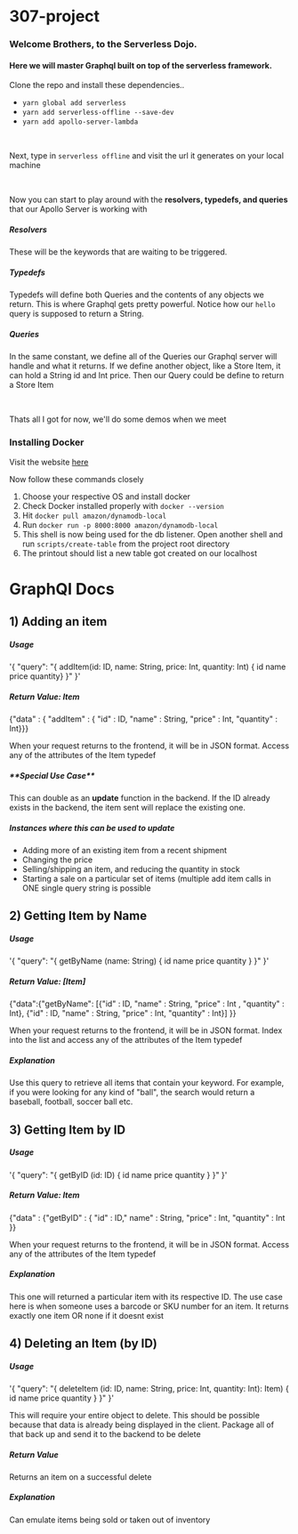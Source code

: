 # 307-project

<h3>Welcome Brothers, to the Serverless Dojo.</h3> 
<h4>Here we will master Graphql built on top of the serverless framework.</h4>

<p>Clone the repo and install these dependencies..</p>
<ul>
 
<li><code>yarn global add serverless</code></li>
<li><code>yarn add serverless-offline --save-dev</code></li>
<li><code>yarn add apollo-server-lambda</code></li>
</ul>
<br>
<p>Next, type in <code>serverless offline</code> and visit the url it generates on your local machine</p>
<br>
<p>Now you can start to play around with the <strong>resolvers, typedefs, and queries</strong> that our Apollo Server is working with</p>

<h5>Resolvers</h5>
<p>These will be the keywords that are waiting to be triggered.</p>
 
 
<h5>Typedefs</h5>
<p>Typedefs will define both Queries and the contents of any objects we return. This is where Graphql gets pretty powerful. Notice how our <code>hello</code> query is supposed to return a String.</p>

<h5>Queries</h5>
<p>In the same constant, we define all of the Queries our Graphql server will handle and what it returns. If we define another object, like a Store Item, it can hold a String id and Int price. Then our Query could be define to return a Store Item</p>
<br>
<p> Thats all I got for now, we'll do some demos when we meet</p>

<h3>Installing Docker</h3>
<p>Visit the website <a href=https://docs.docker.com/get-docker/> here </a></p>
<p>Now follow these commands closely</p>
<ol>
 <li>Choose your respective OS and install docker</li>
 <li>Check Docker installed properly with <code>docker --version</code></li>
 <li>Hit <code>docker pull amazon/dynamodb-local</code></li>
 <li>Run <code>docker run -p 8000:8000 amazon/dynamodb-local</code></li>
 <li>This shell is now being used for the db listener. Open another shell and run <code>scripts/create-table</code> from the project root directory</li>
 <li>The printout should list a new table got created on our localhost</li>
</ol>


<h1>GraphQl Docs</h1>

<h2>1) Adding an item</h2>
<h5>Usage</h5>
<p> '{ "query": "{ addItem(id: ID, name: String, price: Int, quantity: Int) { id name price quantity} }" }' </p>
<h5>Return Value: Item</h5>
<p>{"data" : { "addItem" : { "id" : ID, "name" : String, "price" : Int, "quantity" : Int}}}</p>
<p>When your request returns to the frontend, it will be in JSON format. Access any of the attributes of the Item typedef</p>
<h5>**Special Use Case**</h5>
<p>This can double as an <strong>update</strong> function in the backend. If the ID already exists in the backend, the item sent will replace the existing one.</p>
<h5>Instances where this can be used to update</h5>
<ul>
 <li>Adding more of an existing item from a recent shipment</li>
 <li>Changing the price</li>
 <li>Selling/shipping an item, and reducing the quantity in stock</li>
 <li>Starting a sale on a particular set of items (multiple add item calls in ONE single query string is possible</li>
</ul>


<h2>2) Getting Item by Name</h2>
<h5>Usage</h5>
<p> '{ "query": "{ getByName (name: String) { id name price quantity } }" }' </p>
<h5>Return Value: [Item]</h5>
<p>{"data":{"getByName": [{"id" : ID, "name" : String, "price" : Int , "quantity" : Int}, {"id" : ID, "name" : String, "price" : Int, "quantity" : Int}] }}</p>
<p>When your request returns to the frontend, it will be in JSON format. Index into the list and access any of the attributes of the Item typedef</p>
<h5>Explanation</h5>
<p>Use this query to retrieve all items that contain your keyword. For example, if you were looking for any kind of "ball", the search would return a baseball, football, soccer ball etc.</p>

<h2>3) Getting Item by ID</h2>
<h5>Usage</h5>
<p> '{ "query": "{ getByID (id: ID) { id name price quantity } }" }' </p>
<h5>Return Value: Item</h5>
<p>{"data" : {"getByID" : { "id" : ID," name" : String, "price" : Int, "quantity" : Int }}</p>
<p>When your request returns to the frontend, it will be in JSON format. Access any of the attributes of the Item typedef</p>
<h5>Explanation</h5>
<p>This one will returned a particular item with its respective ID. The use case here is when someone uses a barcode or SKU number for an item. It returns exactly one item OR none if it doesnt exist</p>

<h2>4) Deleting an Item (by ID) </h2>
<h5>Usage</h5>
<p> '{ "query": "{ deleteItem (id: ID, name: String, price: Int, quantity: Int): Item) { id name price quantity } }" }' </p>
<p>This will require your entire object to delete. This should be possible because that data is already being displayed in the client. Package all of that back up and send it to the backend to be delete</p>
<h5>Return Value</h5>
<p>Returns an item on a successful delete</p>
<h5>Explanation</h5>
<p>Can emulate items being sold or taken out of inventory</p>

